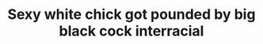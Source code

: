 ---
layout: post
title: Sexy white chick got pounded by big black cock interracial
duration: '05:59'
view: 305
rate: 2
video: 'https://flashservice.xvideos.com/embedframe/25508905'
priority: 0.9
changefreq: daily
---